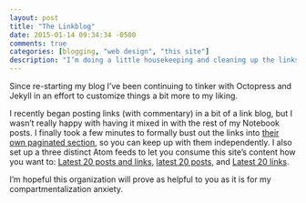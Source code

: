 ```yaml
---
layout: post
title: "The Linkblog"
date: 2015-01-14 09:34:34 -0500
comments: true
categories: [blogging, "web design", "this site"]
description: "I’m doing a little housekeeping and cleaning up the links a bit. The linkblog now has its own permenant home."
---
```


Since re-starting my blog I’ve been continuing to tinker with Octopress and Jekyll in an effort to customize things a bit more to my liking.

I recently began posting links (with commentary) in a bit of a link blog, but I wasn’t really happy with having it mixed in with the rest of my Notebook posts. I finally took a few minutes to formally bust out the links into [their own paginated section](/notebook/links/), so you can keep up with them independently. I also set up a three distinct Atom feeds to let you consume this site’s content how you want to: [Latest 20 posts and links](/atom.xml), [latest 20 posts](/atom-latest-posts.xml), and [Latest 20 links](/atom-latest-links.xml).

I’m hopeful this organization will prove as helpful to you as it is for my compartmentalization anxiety.